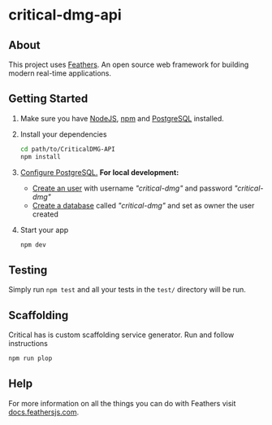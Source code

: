 # critical-dmg-api

>

## About

This project uses [Feathers](http://feathersjs.com). An open source web framework for building modern real-time applications.

## Getting Started

1. Make sure you have [NodeJS](https://nodejs.org/), [npm](https://www.npmjs.com/) and [PostgreSQL](https://www.postgresql.org/) installed.

2. Install your dependencies

   ```bash
   cd path/to/CriticalDMG-API
   npm install
   ```

3. [Configure PostgreSQL.](https://www.postgresql.org/docs/12/runtime.html)
   **For local development:**

   - [Create an user](https://www.postgresql.org/docs/12/app-createuser.html) with username _"critical-dmg"_ and password _"critical-dmg"_
   - [Create a database](https://www.postgresql.org/docs/12/app-createdb.html) called _"critical-dmg"_ and set as owner the user created

4. Start your app

   ```bash
   npm dev
   ```

## Testing

Simply run `npm test` and all your tests in the `test/` directory will be run.

## Scaffolding

Critical has is custom scaffolding service generator. Run and follow instructions

```bash
npm run plop
```

## Help

For more information on all the things you can do with Feathers visit [docs.feathersjs.com](http://docs.feathersjs.com).
